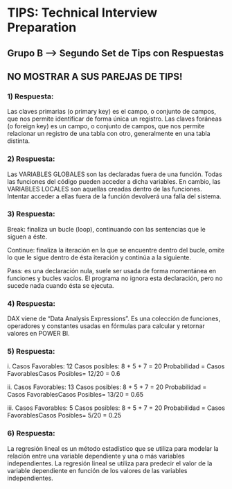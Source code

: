 <h1>TIPS: Technical Interview Preparation</h1>
<h2>Grupo B --&gt; Segundo Set de Tips con Respuestas</h2>
<h2>NO MOSTRAR A SUS PAREJAS DE TIPS!</h2>
<h3>1)  Respuesta:</h3>
<p>Las claves primarias (o primary key) es el campo, o conjunto de campos, que nos permite identificar de forma única un registro. Las claves foráneas (o foreign key) es un campo, o conjunto de campos, que nos permite relacionar un registro de una tabla con otro, generalmente en una tabla distinta. </p>
<h3>2)  Respuesta:</h3>
<p>Las VARIABLES GLOBALES son las declaradas fuera de una función. Todas las funciones del código pueden acceder a dicha variables. En cambio, las VARIABLES LOCALES son aquellas creadas dentro de las funciones. Intentar acceder a ellas fuera de la función devolverá una falla del sistema. </p>
<h3>3)  Respuesta:</h3>
<p>Break: finaliza un bucle (loop), continuando con las sentencias que le siguen a éste.</p>
<p>Continue: finaliza la iteración en la que se encuentre dentro del bucle, omite lo que le sigue dentro de ésta iteración y continúa a la siguiente.</p>
<p>Pass: es una declaración nula, suele ser usada de forma momentánea en funciones y bucles vacíos. El programa no ignora esta declaración, pero no sucede nada cuando ésta se ejecuta.</p>
<h3>4)  Respuesta:</h3>
<p>DAX viene de “Data Analysis Expressions”. Es una colección de funciones, operadores y constantes usadas en fórmulas para calcular y retornar valores en POWER BI. </p>
<h3>5)  Respuesta:</h3>
<p>i. Casos Favorables: 12
Casos posibles: 8 + 5 + 7 = 20
Probabilidad = Casos FavorablesCasos Posibles= 12/20 = 0.6 </p>

<p>ii. Casos Favorables: 13
Casos posibles: 8 + 5 + 7 = 20
Probabilidad = Casos FavorablesCasos Posibles= 13/20 = 0.65</p>

<p>iii. Casos Favorables: 5
Casos posibles: 8 + 5 + 7 = 20
Probabilidad = Casos FavorablesCasos Posibles= 5/20 = 0.25 </p>


<h3>6)  Respuesta:</h3>
<p>La regresión lineal es un método estadístico que se utiliza para modelar la relación entre una variable dependiente y una o más variables independientes. La regresión lineal se utiliza para predecir el valor de la variable dependiente en función de los valores de las variables independientes. </p>
